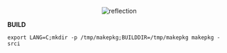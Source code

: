 <p align="center">
  <img src="http://pre00.deviantart.net/2f0b/th/pre/f/2015/235/5/c/reflection_wallpaper_4k_by_puscifer91-d89vfdc.png" alt="reflection" title="Reflection"/>
</p>


**BUILD**

```
export LANG=C;mkdir -p /tmp/makepkg;BUILDDIR=/tmp/makepkg makepkg -srci
```

